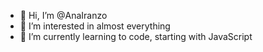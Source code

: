 - 👋 Hi, I’m @AnaIranzo
- 👀 I’m interested in almost everything
- 🌱 I’m currently learning to code, starting with JavaScript
